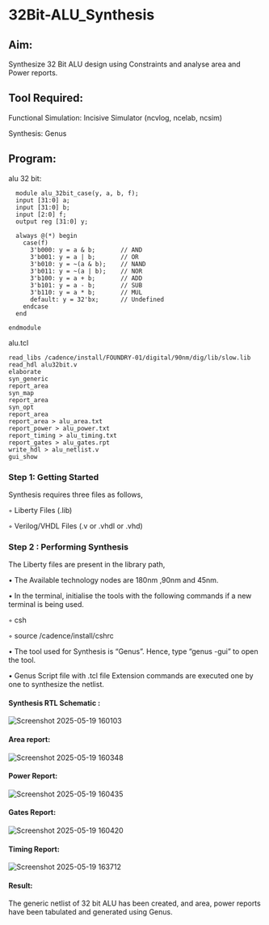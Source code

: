 # 32Bit-ALU_Synthesis

## Aim:

Synthesize 32 Bit ALU design using Constraints and analyse area and Power reports.

## Tool Required:

Functional Simulation: Incisive Simulator (ncvlog, ncelab, ncsim)

Synthesis: Genus

## Program:
 alu 32 bit:
```
  module alu_32bit_case(y, a, b, f);
  input [31:0] a;
  input [31:0] b;
  input [2:0] f;
  output reg [31:0] y;

  always @(*) begin
    case(f)
      3'b000: y = a & b;       // AND
      3'b001: y = a | b;       // OR
      3'b010: y = ~(a & b);    // NAND
      3'b011: y = ~(a | b);    // NOR
      3'b100: y = a + b;       // ADD
      3'b101: y = a - b;       // SUB
      3'b110: y = a * b;       // MUL
      default: y = 32'bx;      // Undefined
    endcase
  end

endmodule
```
 alu.tcl

 ```
read_libs /cadence/install/FOUNDRY-01/digital/90nm/dig/lib/slow.lib
read_hdl alu32bit.v
elaborate
syn_generic
report_area
syn_map
report_area
syn_opt
report_area 
report_area > alu_area.txt
report_power > alu_power.txt
report_timing > alu_timing.txt
report_gates > alu_gates.rpt
write_hdl > alu_netlist.v
gui_show

```


### Step 1: Getting Started

Synthesis requires three files as follows,

◦ Liberty Files (.lib)

◦ Verilog/VHDL Files (.v or .vhdl or .vhd)

### Step 2 : Performing Synthesis

The Liberty files are present in the library path,

• The Available technology nodes are 180nm ,90nm and 45nm.

• In the terminal, initialise the tools with the following commands if a new terminal is being
used.

◦ csh

◦ source /cadence/install/cshrc

• The tool used for Synthesis is “Genus”. Hence, type “genus -gui” to open the tool.

• Genus Script file with .tcl file Extension commands are executed one by one to synthesize the netlist.

#### Synthesis RTL Schematic :

![Screenshot 2025-05-19 160103](https://github.com/user-attachments/assets/eafef6d1-ee06-4f5b-827f-bab702927d2d)


#### Area report:

![Screenshot 2025-05-19 160348](https://github.com/user-attachments/assets/cade5d56-7130-41a1-8c78-cc628cfc3e83)

#### Power Report:

![Screenshot 2025-05-19 160435](https://github.com/user-attachments/assets/805df2c4-220f-47a8-90b2-2779ae95b746)


#### Gates Report:

![Screenshot 2025-05-19 160420](https://github.com/user-attachments/assets/6a4da0d1-630a-46b2-81b5-e566af05f684)

#### Timing Report:

![Screenshot 2025-05-19 163712](https://github.com/user-attachments/assets/c98b70c4-bcd0-46ed-8b05-844e3b8edebf)



#### Result: 

The generic netlist of 32 bit ALU  has been created, and area, power reports have been tabulated and generated using Genus.
